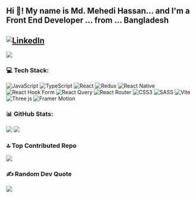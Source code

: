 ## Hi 👋! My name is Md. Mehedi Hassan... and I'm a Front End Developer ... from ... Bangladesh

[![LinkedIn](https://img.shields.io/badge/LinkedIn-%230077B5.svg?logo=linkedin&logoColor=white)](https://linkedin.com/in/mdmehedihassandev) 
---
[![](https://visitcount.itsvg.in/api?id=mehedihassandev&icon=0&color=0)](https://visitcount.itsvg.in)

### 💻 Tech Stack:
![JavaScript](https://img.shields.io/badge/javascript-%23323330.svg?style=for-the-badge&logo=javascript&logoColor=%23F7DF1E) ![TypeScript](https://img.shields.io/badge/typescript-%23007ACC.svg?style=for-the-badge&logo=typescript&logoColor=white) ![React](https://img.shields.io/badge/react-%2320232a.svg?style=for-the-badge&logo=react&logoColor=%2361DAFB) ![Redux](https://img.shields.io/badge/redux-%23593d88.svg?style=for-the-badge&logo=redux&logoColor=white) ![React Native](https://img.shields.io/badge/react_native-%2320232a.svg?style=for-the-badge&logo=react&logoColor=%2361DAFB) ![React Hook Form](https://img.shields.io/badge/React%20Hook%20Form-%23EC5990.svg?style=for-the-badge&logo=reacthookform&logoColor=white) ![React Query](https://img.shields.io/badge/-React%20Query-FF4154?style=for-the-badge&logo=react%20query&logoColor=white) ![React Router](https://img.shields.io/badge/React_Router-CA4245?style=for-the-badge&logo=react-router&logoColor=white) ![CSS3](https://img.shields.io/badge/css3-%231572B6.svg?style=for-the-badge&logo=css3&logoColor=white) ![SASS](https://img.shields.io/badge/SASS-hotpink.svg?style=for-the-badge&logo=SASS&logoColor=white) ![Vite](https://img.shields.io/badge/vite-%23646CFF.svg?style=for-the-badge&logo=vite&logoColor=white) ![Three js](https://img.shields.io/badge/threejs-black?style=for-the-badge&logo=three.js&logoColor=white) ![Framer Motion](https://img.shields.io/badge/Framer-black?style=for-the-badge&logo=framer&logoColor=blue)

### 📊 GitHub Stats:
![](https://github-readme-stats.vercel.app/api?username=mehedihassandev&theme=dark&hide_border=true&include_all_commits=false&count_private=true)
![](https://github-readme-streak-stats.herokuapp.com/?user=mehedihassandev&theme=dark&hide_border=true)


### 🔝 Top Contributed Repo
![](https://github-contributor-stats.vercel.app/api?username=mehedihassandev&limit=5&theme=dark&combine_all_yearly_contributions=true)


### ✍️ Random Dev Quote
![](https://quotes-github-readme.vercel.app/api?type=horizontal&theme=radical)
